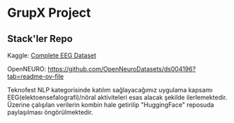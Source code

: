 # GrupX Project

## Stack'ler Repo

Kaggle: [Complete EEG Dataset](https://www.kaggle.com/datasets/amananandrai/complete-eeg-dataset)

OpenNEURO: https://github.com/OpenNeuroDatasets/ds004196?tab=readme-ov-file

Teknofest NLP kategorisinde katılım sağlayacağımız uygulama kapsamı EEG(elektoensefalografi)/nöral aktiviteleri esas alacak şekilde ilerlemektedir. Üzerine çalışılan verilerin kombin hale getirilip "HuggingFace" reposuda paylaşılması öngörülmektedir.
